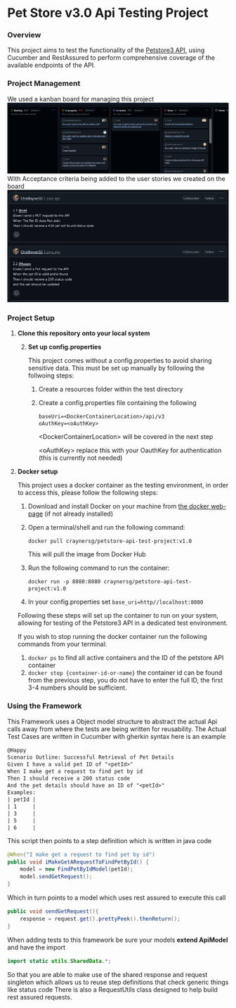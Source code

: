 # Pet Store v3.0 Api Testing Project
### Overview
This project aims to test the functionality of the [Petstore3 API](https://petstore3.swagger.io/), using Cucumber and RestAssured to perform comprehensive coverage of the available endpoints of the API.

### Project Management

We used a kanban board for managing this project 
![img.png](kanban.png)
With Acceptance criteria being added to the user stories we created on the board
![img.png](acceptanceCriteria.png)

### Project Setup

1. <b>Clone this repository onto your local system</b>

   2. <b>Set up config.properties</b>
    
       This project comes without a config.properties to avoid sharing sensitive data. This must be set up manually by following the follwoing steps:

       1. Create a resources folder within the test directory
       2. Create a config.properties file containing the following

           ```properties
          baseUri=<DockerContainerLocation>/api/v3
          oAuthKey=<oAuthKey>
           ```
        
           \<DockerContainerLocation> will be covered in the next step

           \<oAuthKey> replace this with your OauthKey for authentication (this is currently not needed)



3. <b>Docker setup</b>
    
    This project uses a docker container as the testing environment, in order to access this, please follow the following steps:
    1. Download and install Docker on your machine from [the docker web-page](https://docs.docker.com/desktop/install/windows-install/) (if not already installed)
    2. Open a terminal/shell and run the following command: 

        ```Docker
        docker pull craynersg/petstore-api-test-project:v1.0
        ```
        
        This will pull the image from Docker Hub

    4. Run the following command to run the container: 

        ```Docker
       docker run -p 8080:8080 craynersg/petstore-api-test-project:v1.0
        ```

    6. In your config.properties set `base_uri=http//localhost:8080`

    Following these steps will set up the container to run on your system, allowing for testing of the Petstore3 API in a dedicated test environment. 
    
    If you wish to stop running the docker container run the following commands from your terminal:

    1.  `docker ps` to find all active containers and the ID of the petstore API container
    2.  `docker stop {container-id-or-name}` the container id can be found from the previous step, you do not have to enter the full ID, the first 3-4 numbers should be sufficient.

    

### Using the Framework 
This Framework uses a Object model structure to abstract the actual Api calls away from where the tests are being written for reusability.
The Actual Test Cases are written in Cucumber with gherkin syntax here is an example

    
```gherkin
@Happy
Scenario Outline: Successful Retrieval of Pet Details
Given I have a valid pet ID of "<petId>"
When I make get a request to find pet by id
Then I should receive a 200 status code
And the pet details should have an ID of "<petId>"
Examples:
| petId |
| 1     |
| 3     |
| 5     |
| 6     |
   ```

This script then points to a step definition which is written in java code 

```java
@When("I make get a request to find pet by id")
public void iMakeGetARequestToFindPetById() {
    model = new FindPetByIdModel(petId);
    model.sendGetRequest();
}
```

Which in turn points to a model which uses rest assured to execute this call 

```java
public void sendGetRequest(){
    response = request.get().prettyPeek().thenReturn();
}
```

When adding tests to this framework be sure your models <b>extend ApiModel</b> and have the import
```java
import static utils.SharedData.*;
```

So that you are able to make use of the shared response and request singleton which allows us to reuse step definitions that check generic things like status code
There is also a RequestUtils class designed to help build rest assured requests.


